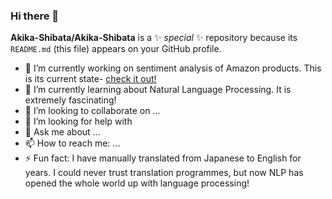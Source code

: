 ### Hi there 👋


**Akika-Shibata/Akika-Shibata** is a ✨ _special_ ✨ repository because its `README.md` (this file) appears on your GitHub profile.


- 🔭 I’m currently working on sentiment analysis of Amazon products. This is its current state- [check it out!](https://github.com/Akika-Shibata/finalCapstone/tree/main) 
- 🌱 I’m currently learning about Natural Language Processing. It is extremely fascinating!
- 👯 I’m looking to collaborate on ...
- 🤔 I’m looking for help with 
- 💬 Ask me about ...
- 📫 How to reach me: ...
- ⚡ Fun fact: I have manually translated from Japanese to English for years. I could never trust translation programmes, but now NLP has opened the whole world up with language processing!

